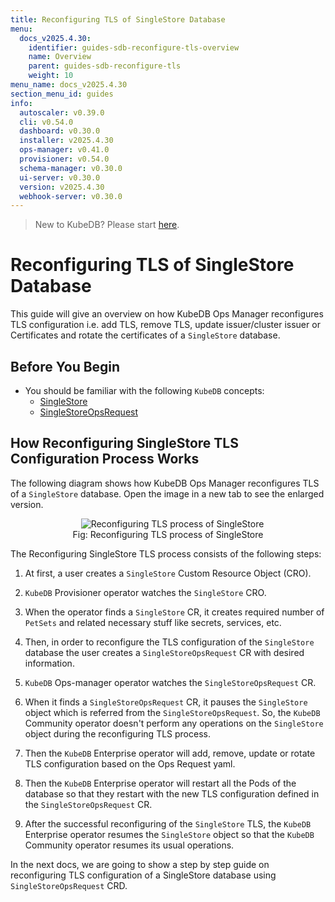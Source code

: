 ```yaml
---
title: Reconfiguring TLS of SingleStore Database
menu:
  docs_v2025.4.30:
    identifier: guides-sdb-reconfigure-tls-overview
    name: Overview
    parent: guides-sdb-reconfigure-tls
    weight: 10
menu_name: docs_v2025.4.30
section_menu_id: guides
info:
  autoscaler: v0.39.0
  cli: v0.54.0
  dashboard: v0.30.0
  installer: v2025.4.30
  ops-manager: v0.41.0
  provisioner: v0.54.0
  schema-manager: v0.30.0
  ui-server: v0.30.0
  version: v2025.4.30
  webhook-server: v0.30.0
---
```


> New to KubeDB? Please start [here](/docs/v2025.4.30/README).

# Reconfiguring TLS of SingleStore Database

This guide will give an overview on how KubeDB Ops Manager reconfigures TLS configuration i.e. add TLS, remove TLS, update issuer/cluster issuer or Certificates and rotate the certificates of a `SingleStore` database.

## Before You Begin

- You should be familiar with the following `KubeDB` concepts:
  - [SingleStore](/docs/v2025.4.30/guides/singlestore/concepts/singlestore)
  - [SingleStoreOpsRequest](/docs/v2025.4.30/guides/singlestore/concepts/opsrequest)

## How Reconfiguring SingleStore TLS Configuration Process Works

The following diagram shows how KubeDB Ops Manager reconfigures TLS of a `SingleStore` database. Open the image in a new tab to see the enlarged version.

<figure align="center">
  <img alt="Reconfiguring TLS process of SingleStore" src="/docs/v2025.4.30/guides/singlestore/reconfigure-tls/overview/images/reconfigure-tls.svg">
<figcaption align="center">Fig: Reconfiguring TLS process of SingleStore</figcaption>
</figure>

The Reconfiguring SingleStore TLS process consists of the following steps:

1. At first, a user creates a `SingleStore` Custom Resource Object (CRO).

2. `KubeDB` Provisioner operator watches the `SingleStore` CRO.

3. When the operator finds a `SingleStore` CR, it creates required number of `PetSets` and related necessary stuff like secrets, services, etc.

4. Then, in order to reconfigure the TLS configuration of the `SingleStore` database the user creates a `SingleStoreOpsRequest` CR with desired information.

5. `KubeDB` Ops-manager operator watches the `SingleStoreOpsRequest` CR.

6. When it finds a `SingleStoreOpsRequest` CR, it pauses the `SingleStore` object which is referred from the `SingleStoreOpsRequest`. So, the `KubeDB` Community operator doesn't perform any operations on the `SingleStore` object during the reconfiguring TLS process.  

7. Then the `KubeDB` Enterprise operator will add, remove, update or rotate TLS configuration based on the Ops Request yaml.

8. Then the `KubeDB` Enterprise operator will restart all the Pods of the database so that they restart with the new TLS configuration defined in the `SingleStoreOpsRequest` CR.

9. After the successful reconfiguring of the `SingleStore` TLS, the `KubeDB` Enterprise operator resumes the `SingleStore` object so that the `KubeDB` Community operator resumes its usual operations.

In the next docs, we are going to show a step by step guide on reconfiguring TLS configuration of a SingleStore database using `SingleStoreOpsRequest` CRD.